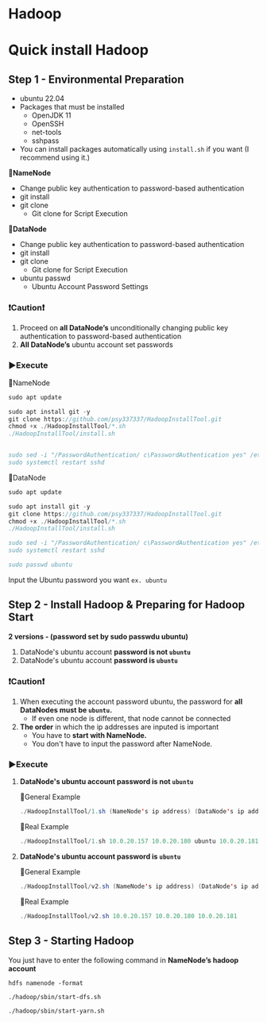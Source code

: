 # Hadoop 

# Quick install Hadoop

## Step 1 - **Environmental Preparation**

- ubuntu 22.04
- Packages that must be installed
    - OpenJDK 11
    - OpenSSH
    - net-tools
    - sshpass
- You can install packages automatically using `install.sh` if you want (I recommend using it.)

🔸**NameNode**

- Change public key authentication to password-based authentication
- git install
- git clone
    - Git clone for Script Execution

🔸**DataNode**

- Change public key authentication to password-based authentication
- git install
- git clone
    - Git clone for Script Execution
- ubuntu passwd
    - Ubuntu Account Password Settings

### ❗****Caution****❗

1. Proceed on **all DataNode’s** unconditionally changing public key authentication to password-based authentication
2. **All DataNode’s** ubuntu account set passwords

### ▶**Execute**

🔹NameNode

```java
sudo apt update

sudo apt install git -y
git clone https://github.com/psy337337/HadoopInstallTool.git
chmod +x ./HadoopInstallTool/*.sh
./HadoopInstallTool/install.sh


sudo sed -i "/PasswordAuthentication/ c\PasswordAuthentication yes" /etc/ssh/sshd_config
sudo systemctl restart sshd
```

🔹DataNode

```java
sudo apt update

sudo apt install git -y
git clone https://github.com/psy337337/HadoopInstallTool.git
chmod +x ./HadoopInstallTool/*.sh
./HadoopInstallTool/install.sh

sudo sed -i "/PasswordAuthentication/ c\PasswordAuthentication yes" /etc/ssh/sshd_config
sudo systemctl restart sshd

sudo passwd ubuntu
```

Input the Ubuntu password you want `ex. ubuntu`

## Step 2 - Install Hadoop & Preparing for Hadoop Start

**2 versions - (password set by sudo passwdu ubuntu)**

1. DataNode's ubuntu account **password is not `ubuntu`**
2. DataNode's ubuntu account **password is `ubuntu`**

### ❗****Caution****❗

1. When executing the account password ubuntu, the password for **all DataNodes must be `ubuntu`.**
    - If even one node is different, that node cannot be connected
2. **The order** in which the ip addresses are inputed is important
    - You have to **start with NameNode.**
    - You don't have to input the password after NameNode.

### ▶**Execute**

1. **DataNode's ubuntu account password is not `ubuntu`**
    
    🔹General Example
    
    ```java
    ./HadoopInstallTool/1.sh (NameNode's ip address) (DataNode's ip address) (DataNode's ubuntu passwd) (DataNode's ip address) (DataNode's ubuntu passwd)...
    ```
    
    🔹Real Example
    
    ```java
    ./HadoopInstallTool/1.sh 10.0.20.157 10.0.20.180 ubuntu 10.0.20.181 ubuntu2
    ```
    
2. **DataNode's ubuntu account password is `ubuntu`**
    
    🔹General Example
    
    ```java
    ./HadoopInstallTool/v2.sh (NameNode's ip address) (DataNode's ip address) (DataNode's ip address)...
    ```
    
    🔹Real Example
    
    ```java
    ./HadoopInstallTool/v2.sh 10.0.20.157 10.0.20.180 10.0.20.181
    ```
    

## Step 3 - Starting Hadoop

You just have to enter the following command in **NameNode’s hadoop account**

`hdfs namenode -format`

`./hadoop/sbin/start-dfs.sh`

`./hadoop/sbin/start-yarn.sh`
